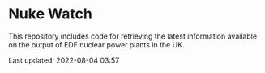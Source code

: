 # Nuke Watch

This repository includes code for retrieving the latest information available on the output of EDF nuclear power plants in the UK.

Last updated: 2022-08-04 03:57